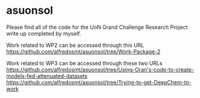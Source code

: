 # asuonsol
Please find all of the code for the UoN Grand Challenge Research Project write up completed by myself.


Work related to WP2 can be accessed through this URL 
https://github.com/alfredosmt/asuonsol/tree/Work-Package-2 


Work related to WP3 can be accessed through these two URLs 
https://github.com/alfredosmt/asuonsol/tree/Using-Oran's-code-to-create-models-fed-attenuated-datasets
https://github.com/alfredosmt/asuonsol/tree/Trying-to-get-DeepChem-to-work   
